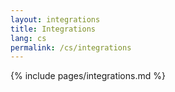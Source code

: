 ```yaml
---
layout: integrations
title: Integrations
lang: cs
permalink: /cs/integrations
---
```


{% include pages/integrations.md %}
